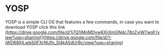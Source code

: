 # YOSP
YOSP is a simple CLI OS that features a few commands, in case you want to download YOSP click this link (https://drive.google.com/file/d/1j7Q1jMnMDyw6XiiXmGN4c78zZvjW7wgF/view?usp=sharing)](https://drive.google.com/file/d/1-iWD68XjLwbS0FXrNUfn_5l4kA5dUr9c/view?usp=sharing)

